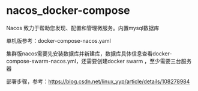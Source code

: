 # nacos_docker-compose
Nacos 致力于帮助您发现、配置和管理微服务。内置mysql数据库
>
单机版参考：docker-compose-nacos.yaml
>
集群版nacos需要先安装数据库并新建库，数据库具体信息查看docker-compose-swarm-nacos.yml，还需要创建docker swarm ，至少需要三台服务器
>
部署步骤，参考：https://blog.csdn.net/linux_yyp/article/details/108278984
